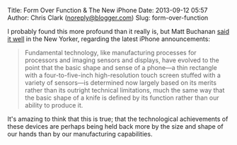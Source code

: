 Title: Form Over Function & The New iPhone
Date: 2013-09-12 05:57
Author: Chris Clark (noreply@blogger.com)
Slug: form-over-function

I probably found this more profound than it really is, but Matt Buchanan
[said it
well](http://www.newyorker.com/online/blogs/elements/2013/09/the-wonderfully-mundane-new-iphone.html)
in the New Yorker, regarding the latest iPhone announcements:  
  

> Fundamental technology, like manufacturing processes for processors
> and imaging sensors and displays, have evolved to the point that the
> basic shape and sense of a phone—a thin rectangle with a
> four-to-five-inch high-resolution touch screen stuffed with a variety
> of sensors—is determined now largely based on its merits rather than
> its outright technical limitations, much the same way that the basic
> shape of a knife is defined by its function rather than our ability to
> produce it.

  
It's amazing to think that this is true; that the technological
achievements of these devices are perhaps being held back more by the
size and shape of our hands than by our manufacturing capabilities.

</p>

